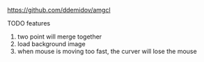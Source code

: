 https://github.com/ddemidov/amgcl

TODO features 
1. two point will merge together
3. load background image
4. when mouse is moving too fast, the curver will lose the mouse